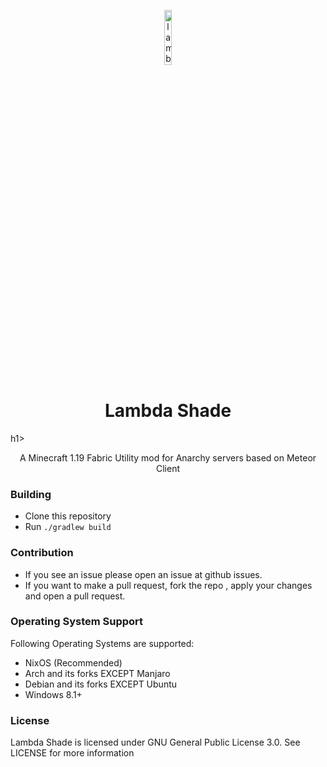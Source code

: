 <p align="center">
<img src="https://i.hizliresim.com/91rwjus.png" alt="lambdashade" width="15%"/>
</p>

<h1 align="center">Lambda Shade</h1>h1>
<p align="center">
    A Minecraft 1.19 Fabric Utility mod for Anarchy servers based on Meteor Client
</p>

### Building
- Clone this repository
- Run `./gradlew build`

### Contribution

- If you see an issue please open an issue at github issues.
- If you want to make a pull request, fork the repo , apply your changes and open a pull request.

### Operating System Support

Following Operating Systems are supported:
- NixOS (Recommended)
- Arch and its forks EXCEPT Manjaro
- Debian and its forks EXCEPT Ubuntu
- Windows 8.1+

### License

Lambda Shade is licensed under GNU General Public License 3.0. See LICENSE for more information
